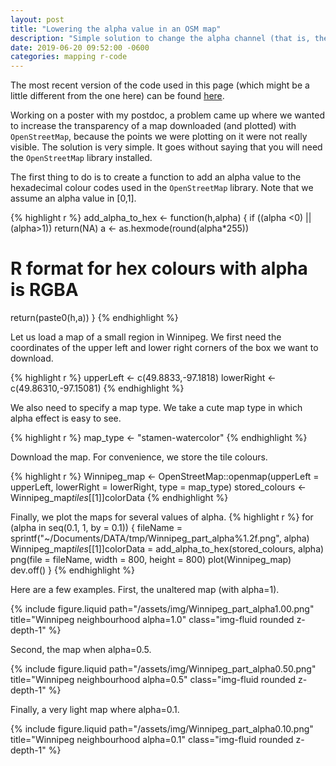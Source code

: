 ```yaml
---
layout: post
title: "Lowering the alpha value in an OSM map"
description: "Simple solution to change the alpha channel (that is, the opacity or transparency) in an OpenStreetMap map in R, using a function that adds an alpha value to a hexadecimal RGB colour specification."
date: 2019-06-20 09:52:00 -0600
categories: mapping r-code
---
```


The most recent version of the code used in this page (which might be a little different from the one here) can be found [here](https://raw.githubusercontent.com/julien-arino/R-code/master/change_alpha_in_OSM_map.R).

Working on a poster with my postdoc, a problem came up where we wanted to increase the transparency of a map downloaded (and plotted) with `OpenStreetMap`, because the points we were plotting on it were not really visible. The solution is very simple. It goes without saying that you will need the `OpenStreetMap` library installed.

The first thing to do is to create a function to add an alpha value to the hexadecimal colour codes used in the `OpenStreetMap` library. Note that we assume an alpha value in \[0,1\].

{% highlight r %}
add_alpha_to_hex <- function(h,alpha) {
if ((alpha <0) || (alpha>1))
return(NA)
a <- as.hexmode(round(alpha\*255))

# R format for hex colours with alpha is RGBA

return(paste0(h,a))
}
{% endhighlight %}

Let us load a map of a small region in Winnipeg. We first need the coordinates of the upper left and lower right corners of the box we want to download.

{% highlight r %}
upperLeft <- c(49.8833,-97.1818)
lowerRight <- c(49.86310,-97.15081)
{% endhighlight %}

We also need to specify a map type. We take a cute map type in which alpha effect is easy to see.

{% highlight r %}
map_type <- "stamen-watercolor"
{% endhighlight %}

Download the map. For convenience, we store the tile colours.

{% highlight r %}
Winnipeg_map <- OpenStreetMap::openmap(upperLeft = upperLeft,
lowerRight = lowerRight,
type = map_type)
stored_colours <- Winnipeg_map$tiles[[1]]$colorData
{% endhighlight %}

Finally, we plot the maps for several values of alpha.
{% highlight r %}
for (alpha in seq(0.1, 1, by = 0.1)) {
fileName = sprintf("~/Documents/DATA/tmp/Winnipeg_part_alpha%1.2f.png",
alpha)
Winnipeg_map$tiles[[1]]$colorData = add_alpha_to_hex(stored_colours,
alpha)
png(file = fileName,
width = 800, height = 800)
plot(Winnipeg_map)
dev.off()
}
{% endhighlight %}

Here are a few examples. First, the unaltered map (with alpha=1).

<div class="row">
    <div class="col-sm mt-3 mt-md-0">
        {% include figure.liquid path="/assets/img/Winnipeg_part_alpha1.00.png" title="Winnipeg neighbourhood alpha=1.0" class="img-fluid rounded z-depth-1" %}
    </div>
</div>

Second, the map when alpha=0.5.

<div class="row">
    <div class="col-sm mt-3 mt-md-0">
        {% include figure.liquid path="/assets/img/Winnipeg_part_alpha0.50.png" title="Winnipeg neighbourhood alpha=0.5" class="img-fluid rounded z-depth-1" %}
    </div>
</div>

Finally, a very light map where alpha=0.1.

<div class="row">
    <div class="col-sm mt-3 mt-md-0">
        {% include figure.liquid path="/assets/img/Winnipeg_part_alpha0.10.png" title="Winnipeg neighbourhood alpha=0.1" class="img-fluid rounded z-depth-1" %}
    </div>
</div>
